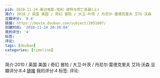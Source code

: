 ```yaml
---
pid: 2010-11-24-看过电影-哈利·波特与死亡圣器(上)
简介: 2010 / 英国 美国 / 奇幻 冒险 / 大卫·叶茨 / 丹尼尔·雷德克里夫 艾玛·沃森
豆瓣评分: '8.4'
链接: https://movie.douban.com/subject/2051007/
创建时间: '2010-11-24 20:30:04'
我的评分: '4'
标签:
评论:
tags: [douban]
categories: [timeline]
---
```

简介:2010 / 英国 美国 / 奇幻 冒险 / 大卫·叶茨 / 丹尼尔·雷德克里夫 艾玛·沃森
豆瓣评分:8.4
[链接](https://movie.douban.com/subject/2051007/)
我的评分:4
标签:
评论:
